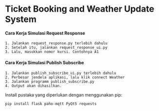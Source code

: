 # Ticket Booking and Weather Update System

#### **Cara Kerja Simulasi Request Response**
    1. Jalankan request_response.py terlebih dahulu
    2. Setelah itu, jalankan request_response_ui.py
    3. Lalu, masukkan nomor kursi. Contohnya A1

#### **Cara Kerja Simulasi Publish Subscribe**
    1. Jalankan publish_subscribe_ui.py terlebih dahulu
    2. Perbesar jendela aplikasi, lalu klik connect Weather
    3. Jalankan programm publish_subscribe.py
    4. Output akan dihasilkan.


Install pustaka yang diperlukan dengan menggunakan pip:

```bash
pip install flask paho-mqtt PyQt5 requests
